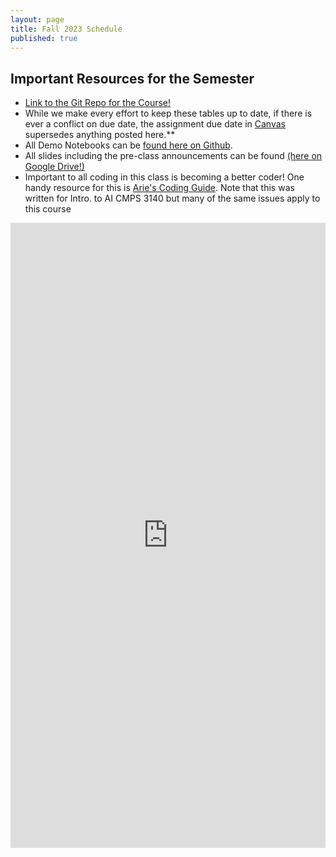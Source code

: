 ```yaml
---
layout: page
title: Fall 2023 Schedule
published: true
---
```


## Important Resources for the Semester

* [Link to the Git Repo for the Course!](https://github.com/nmattei/cmps3160)
* While we make every effort to keep these tables up to date, if there is ever a conflict on due date, the assignment due date in [Canvas](https://tulane.instructure.com/) supersedes anything posted here.**
* All Demo Notebooks can be [found here on Github](https://github.com/nmattei/cmps3160/tree/master/_demos).
* All slides including the pre-class announcements can be found [(here on Google Drive!)](https://drive.google.com/drive/folders/1bVg_0m4Za_S2qWGja_KpLNdiiQZkSoOm?usp=sharing)
* Important to all coding in this class is becoming a better coder! One handy resource for this is [Arie's Coding Guide](https://nmattei.github.io/cmps3140/codingguide). Note that this was written for Intro. to AI CMPS 3140 but many of the same issues apply to this course


<iframe style="width: 100%; height: 1000px; border: none" src="https://docs.google.com/spreadsheets/d/1sXsJBw-oWGQIJ6ueYBgfxFuskDlnRVQNCHglfkjyK0A/edit?usp=sharing"></iframe>